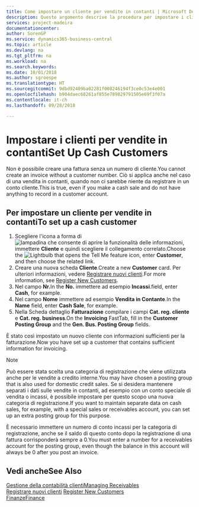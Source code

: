 ```yaml
---
title: Come impostare un cliente per vendite in contanti | Microsoft Docs
description: Questo argomento descrive la procedura per impostare i clienti che pagano in contanti.
services: project-madeira
documentationcenter: 
author: SorenGP
ms.service: dynamics365-business-central
ms.topic: article
ms.devlang: na
ms.tgt_pltfrm: na
ms.workload: na
ms.search.keywords: 
ms.date: 10/01/2018
ms.author: sgroespe
ms.translationtype: HT
ms.sourcegitcommit: 9dbd92409ba02281f008246194f3ce0c53e4e001
ms.openlocfilehash: b904daec68261af855e789829791505e69f3f07a
ms.contentlocale: it-ch
ms.lasthandoff: 09/28/2018

---
```

# <a name="set-up-cash-customers"></a><span data-ttu-id="131ce-103">Impostare i clienti per vendite in contanti</span><span class="sxs-lookup"><span data-stu-id="131ce-103">Set Up Cash Customers</span></span>
<span data-ttu-id="131ce-104">Non è possibile creare una fattura senza un numero di cliente.</span><span class="sxs-lookup"><span data-stu-id="131ce-104">You cannot create an invoice without a customer number.</span></span> <span data-ttu-id="131ce-105">Ciò si applica anche nel caso di una vendita in contanti, quando non ci sarebbe niente da registrare in un conto cliente.</span><span class="sxs-lookup"><span data-stu-id="131ce-105">This is true, even if you make a cash sale and do not have anything to record in a customer account.</span></span>  

## <a name="to-set-up-a-cash-customer"></a><span data-ttu-id="131ce-106">Per impostare un cliente per vendite in contanti</span><span class="sxs-lookup"><span data-stu-id="131ce-106">To set up a cash customer</span></span>  
1.  <span data-ttu-id="131ce-107">Scegliere l'icona a forma di ![lampadina che consente di aprire la funzionalità delle informazioni](media/ui-search/search_small.png "Informazioni sull'operazione che si desidera eseguire"), immettere **Cliente** e quindi scegliere il collegamento correlato.</span><span class="sxs-lookup"><span data-stu-id="131ce-107">Choose the ![Lightbulb that opens the Tell Me feature](media/ui-search/search_small.png "Tell me what you want to do") icon, enter **Customer**, and then choose the related link.</span></span>  
2.  <span data-ttu-id="131ce-108">Creare una nuova scheda **Cliente**.</span><span class="sxs-lookup"><span data-stu-id="131ce-108">Create a new **Customer** card.</span></span> <span data-ttu-id="131ce-109">Per ulteriori informazioni, vedere [Registrare nuovi clienti](sales-how-register-new-customers.md).</span><span class="sxs-lookup"><span data-stu-id="131ce-109">For more information, see [Register New Customers](sales-how-register-new-customers.md).</span></span>
3.  <span data-ttu-id="131ce-110">Nel campo **Nr.**</span><span class="sxs-lookup"><span data-stu-id="131ce-110">In the **No.**</span></span> <span data-ttu-id="131ce-111">immettere ad esempio **Incassi**.</span><span class="sxs-lookup"><span data-stu-id="131ce-111">field, enter **Cash**, for example.</span></span>  
4.  <span data-ttu-id="131ce-112">Nel campo **Nome** immettere ad esempio **Vendita in Contante**.</span><span class="sxs-lookup"><span data-stu-id="131ce-112">In the **Name** field, enter **Cash Sale**, for example.</span></span>  
5.  <span data-ttu-id="131ce-113">Nella Scheda dettaglio **Fatturazione** compilare i campi **Cat. reg. cliente** e **Cat. reg. business**.</span><span class="sxs-lookup"><span data-stu-id="131ce-113">On the **Invoicing** FastTab, fill in the **Customer Posting Group** and the **Gen. Bus. Posting Group** fields.</span></span>  

 <span data-ttu-id="131ce-114">È stato così impostato un nuovo cliente con informazioni sufficienti per la fatturazione.</span><span class="sxs-lookup"><span data-stu-id="131ce-114">Now you have set up a customer that contains sufficient information for invoicing.</span></span>  

> [!NOTE]  
>  <span data-ttu-id="131ce-115">Può essere stata scelta una categoria di registrazione che viene utilizzata anche per le vendite a credito interne.</span><span class="sxs-lookup"><span data-stu-id="131ce-115">You may have chosen a posting group that is also used for domestic credit sales.</span></span> <span data-ttu-id="131ce-116">Se si desidera mantenere separati i dati sulle vendite in contanti, ad esempio con un conto speciale di vendita o incassi, è possibile impostare per questo scopo una nuova categoria di registrazione.</span><span class="sxs-lookup"><span data-stu-id="131ce-116">If you want to maintain separate data on cash sales, for example, with a special sales or receivables account, you can set up an extra posting group for this purpose.</span></span>  
>   
>  <span data-ttu-id="131ce-117">È necessario immettere un numero di conto incassi per la categoria di registrazione, anche se il saldo di questo conto dopo la registrazione di una fattura corrisponderà sempre a 0.</span><span class="sxs-lookup"><span data-stu-id="131ce-117">You must enter a number for a receivables account for the posting group, even though the balance in this account will always be 0 after you post an invoice.</span></span>  

## <a name="see-also"></a><span data-ttu-id="131ce-118">Vedi anche</span><span class="sxs-lookup"><span data-stu-id="131ce-118">See Also</span></span>
[<span data-ttu-id="131ce-119">Gestione della contabilità clienti</span><span class="sxs-lookup"><span data-stu-id="131ce-119">Managing Receivables</span></span>](receivables-manage-receivables.md)  
<span data-ttu-id="131ce-120">[Registrare nuovi clienti](sales-how-register-new-customers.md)  </span><span class="sxs-lookup"><span data-stu-id="131ce-120">[Register New Customers](sales-how-register-new-customers.md)  </span></span>  
[<span data-ttu-id="131ce-121">Finanze</span><span class="sxs-lookup"><span data-stu-id="131ce-121">Finance</span></span>](finance.md)  


